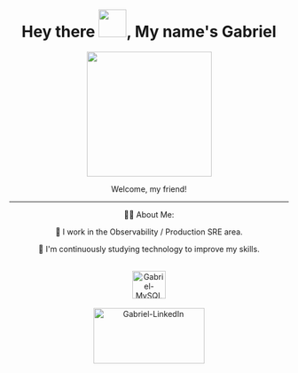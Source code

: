 <div id="header" align="center">
  <h1>Hey there <img src="https://media.giphy.com/media/hvRJCLFzcasrR4ia7z/giphy.gif" width="50px"/>, My name's Gabriel</h1>
<div align="center">
  <img height="225em" src="https://i.imgur.com/baoR9zJ.gif" />
</div>
<p> Welcome, my friend!

<hr />

<p> 👨‍💻 About Me:
  
📍 I work in the Observability / Production SRE area.

🎯 I'm continuously studying technology to improve my skills.
</p>

<div style="display: inline_block"><br>
  <img align="center" alt="Gabriel-MySQL" height="50" width="60" src="https://www.logo.wine/a/logo/MySQL/MySQL-Logo.wine.svg">
</div>

<div> <br>
  <a href="https://www.linkedin.com/in/gabriel-garcia-morais-a4067b269/" target="_blank">
    <img align="center" alt="Gabriel-LinkedIn" height="100" width="200" src="https://www.logo.wine/a/logo/LinkedIn/LinkedIn-Logo.wine.svg" />
  </a>
</div>

